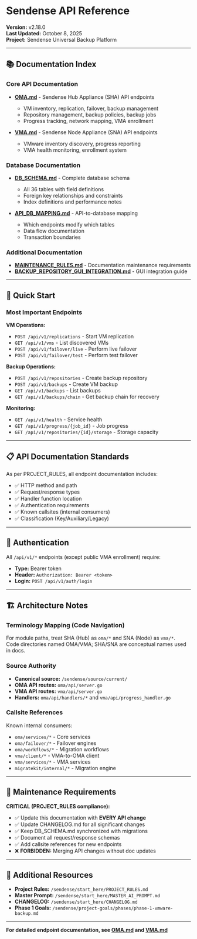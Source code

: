 # Sendense API Reference

**Version:** v2.18.0  
**Last Updated:** October 8, 2025  
**Project:** Sendense Universal Backup Platform

---

## 📚 **Documentation Index**

### **Core API Documentation**
- **[OMA.md](./OMA.md)** - Sendense Hub Appliance (SHA) API endpoints
  - VM inventory, replication, failover, backup management
  - Repository management, backup policies, backup jobs
  - Progress tracking, network mapping, VMA enrollment
  
- **[VMA.md](./VMA.md)** - Sendense Node Appliance (SNA) API endpoints
  - VMware inventory discovery, progress reporting
  - VMA health monitoring, enrollment system

### **Database Documentation**
- **[DB_SCHEMA.md](./DB_SCHEMA.md)** - Complete database schema
  - All 36 tables with field definitions
  - Foreign key relationships and constraints
  - Index definitions and performance notes

- **[API_DB_MAPPING.md](./API_DB_MAPPING.md)** - API-to-database mapping
  - Which endpoints modify which tables
  - Data flow documentation
  - Transaction boundaries

### **Additional Documentation**
- **[MAINTENANCE_RULES.md](./MAINTENANCE_RULES.md)** - Documentation maintenance requirements
- **[BACKUP_REPOSITORY_GUI_INTEGRATION.md](./BACKUP_REPOSITORY_GUI_INTEGRATION.md)** - GUI integration guide

---

## 🎯 **Quick Start**

### **Most Important Endpoints**

**VM Operations:**
- `POST /api/v1/replications` - Start VM replication
- `GET /api/v1/vms` - List discovered VMs
- `POST /api/v1/failover/live` - Perform live failover
- `POST /api/v1/failover/test` - Perform test failover

**Backup Operations:**
- `POST /api/v1/repositories` - Create backup repository
- `POST /api/v1/backups` - Create VM backup
- `GET /api/v1/backups` - List backups
- `GET /api/v1/backups/chain` - Get backup chain for recovery

**Monitoring:**
- `GET /api/v1/health` - Service health
- `GET /api/v1/progress/{job_id}` - Job progress
- `GET /api/v1/repositories/{id}/storage` - Storage capacity

---

## 📋 **API Documentation Standards**

As per PROJECT_RULES, all endpoint documentation includes:
- ✅ HTTP method and path
- ✅ Request/response types
- ✅ Handler function location
- ✅ Authentication requirements
- ✅ Known callsites (internal consumers)
- ✅ Classification (Key/Auxiliary/Legacy)

---

## 🔐 **Authentication**

All `/api/v1/*` endpoints (except public VMA enrollment) require:
- **Type:** Bearer token
- **Header:** `Authorization: Bearer <token>`
- **Login:** `POST /api/v1/auth/login`

---

## 🏗️ **Architecture Notes**

### **Terminology Mapping (Code Navigation)**
For module paths, treat SHA (Hub) as `oma/*` and SNA (Node) as `vma/*`.  
Code directories named OMA/VMA; SHA/SNA are conceptual names used in docs.

### **Source Authority**
- **Canonical source:** `/sendense/source/current/`
- **OMA API routes:** `oma/api/server.go`
- **VMA API routes:** `vma/api/server.go`
- **Handlers:** `oma/api/handlers/*` and `vma/api/progress_handler.go`

### **Callsite References**
Known internal consumers:
- `oma/services/*` - Core services
- `oma/failover/*` - Failover engines
- `oma/workflows/*` - Migration workflows
- `vma/client/*` - VMA-to-OMA client
- `vma/services/*` - VMA services
- `migratekit/internal/*` - Migration engine

---

## 📝 **Maintenance Requirements**

**CRITICAL (PROJECT_RULES compliance):**
- ✅ Update this documentation with **EVERY API change**
- ✅ Update CHANGELOG.md for all significant changes
- ✅ Keep DB_SCHEMA.md synchronized with migrations
- ✅ Document all request/response schemas
- ✅ Add callsite references for new endpoints
- ❌ **FORBIDDEN:** Merging API changes without doc updates

---

## 📖 **Additional Resources**

- **Project Rules:** `/sendense/start_here/PROJECT_RULES.md`
- **Master Prompt:** `/sendense/start_here/MASTER_AI_PROMPT.md`
- **CHANGELOG:** `/sendense/start_here/CHANGELOG.md`
- **Phase 1 Goals:** `/sendense/project-goals/phases/phase-1-vmware-backup.md`

---

**For detailed endpoint documentation, see [OMA.md](./OMA.md) and [VMA.md](./VMA.md)**

